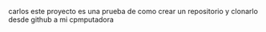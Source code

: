 carlos
este proyecto es una prueba de como crear un repositorio y clonarlo desde github a mi cpmputadora